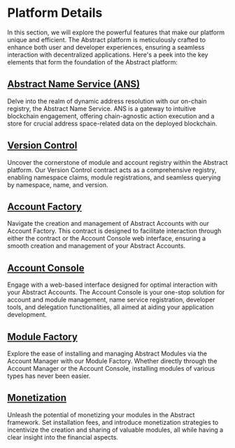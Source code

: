# Platform Details

In this section, we will explore the powerful features that make our platform unique and efficient. The Abstract
platform is meticulously crafted to enhance both user and developer experiences, ensuring a seamless interaction with
decentralized applications. Here's a peek into the key elements that form the foundation of the Abstract platform:

## [Abstract Name Service (ANS)](./1_ans.md)

Delve into the realm of dynamic address resolution with our on-chain registry, the Abstract Name Service. ANS is a
gateway to intuitive blockchain engagement, offering chain-agnostic action execution and a store for crucial address
space-related data on the deployed blockchain.

## [Version Control](./2_version_control.md)

Uncover the cornerstone of module and account registry within the Abstract platform. Our Version Control contract acts
as a comprehensive registry, enabling namespace claims, module registrations, and seamless querying by namespace, name,
and version.

## [Account Factory](./3_account_factory.md)

Navigate the creation and management of Abstract Accounts with our Account Factory. This contract is designed to
facilitate interaction through either the contract or the Account Console web interface, ensuring a smooth creation and
management of your Abstract Accounts.

## [Account Console](./4_account_console.md)

Engage with a web-based interface designed for optimal interaction with your Abstract Accounts. The Account Console is
your one-stop solution for account and module management, name service registration, developer tools, and delegation
functionalities, all aimed at aiding your application development.

## [Module Factory](./5_module_factory.md)

Explore the ease of installing and managing Abstract Modules via the Account Manager with our Module Factory. Whether
directly through the Account Manager or the Account Console, installing modules of various types has never been easier.

## [Monetization](./6_monetization.md)

Unleash the potential of monetizing your modules in the Abstract framework. Set installation fees, and introduce
monetization strategies to incentivize the creation and sharing of valuable modules, all while having a clear insight
into the financial aspects.
